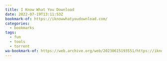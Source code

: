 ```yaml
---
title: I Know What You Download
date: 2022-07-19T13:11:53Z
bookmark-of: https://iknowwhatyoudownload.com/
categories:
  - bookmarks
tags:
  - fun
  - tools
  - torrent
wa-bookmark-of: https://web.archive.org/web/20230615193551/https://iknowwhatyoudownload.com/en/peer/
---
```

